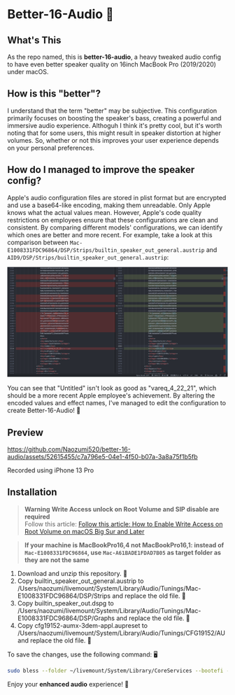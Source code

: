 # Better-16-Audio 🎵

## What's This
As the repo named, this is **better-16-audio**, a heavy tweaked audio config to have even better speaker quality on 16inch MacBook Pro (2019/2020) under macOS.

## How is this "better"?
I understand that the term "better" may be subjective. This configuration primarily focuses on boosting the speaker's bass, creating a powerful and immersive audio experience. Althoguh I think it's pretty cool, but it's worth noting that for some users, this might result in speaker distortion at higher volumes. So, whether or not this improves your user experience depends on your personal preferences.

## How do I managed to improve the speaker config?
Apple's audio configuration files are stored in plist format but are encrypted and use a base64-like encoding, making them unreadable. Only Apple knows what the actual values mean. However, Apple's code quality restrictions on employees ensure that these configurations are clean and consistent. By comparing different models' configurations, we can identify which ones are better and more recent.
For example, take a look at this comparison between `Mac-E1008331FDC96864/DSP/Strips/builtin_speaker_out_general.austrip` and `AID9/DSP/Strips/builtin_speaker_out_general.austrip`:

![](docs/Screenshot%202023-05-22%20at%209.39.26%20PM.png)

You can see that "Untitled" isn't look as good as "vareq_4_22_21", which should be a more recent Apple employee's achievement. By altering the encoded values and effect names, I've managed to edit the configuration to create Better-16-Audio! 🚀

## Preview
https://github.com/Naozumi520/better-16-audio/assets/52615455/c7a796e5-04e1-4f50-b07a-3a8a75f1b5fb

Recorded using iPhone 13 Pro

## Installation

> **Warning**
**Write Access unlock on Root Volume and SIP disable are required**  
Follow this article: [Follow this article: How to Enable Write Access on Root Volume on macOS Big Sur and Later](https://elitemacx86.com/threads/how-to-enable-write-access-on-root-volume-on-macos-big-sur-and-later.652/)

> **If your machine is MacBookPro16,4 not MacBookPro16,1: instead of `Mac-E1008331FDC96864`, use `Mac-A61BADE1FDAD7B05` as target folder as they are not the same**

1. Download and unzip this repository. 📁  
2. Copy builtin_speaker_out_general.austrip to /Users/naozumi/livemount/System/Library/Audio/Tunings/Mac-E1008331FDC96864/DSP/Strips and replace the old file. 🔄  
3. Copy builtin_speaker_out.dspg to /Users/naozumi/livemount/System/Library/Audio/Tunings/Mac-E1008331FDC96864/DSP/Graphs and replace the old file. 🔄  
4. Copy cfg19152-aumx-3dem-appl.aupreset to /Users/naozumi/livemount/System/Library/Audio/Tunings/CFG19152/AU and replace the old file. 🔄  

To save the changes, use the following command: 🖥️

```zsh
sudo bless --folder ~/livemount/System/Library/CoreServices --bootefi --create-snapshot
```

Enjoy your **enhanced audio** experience! 🎉
